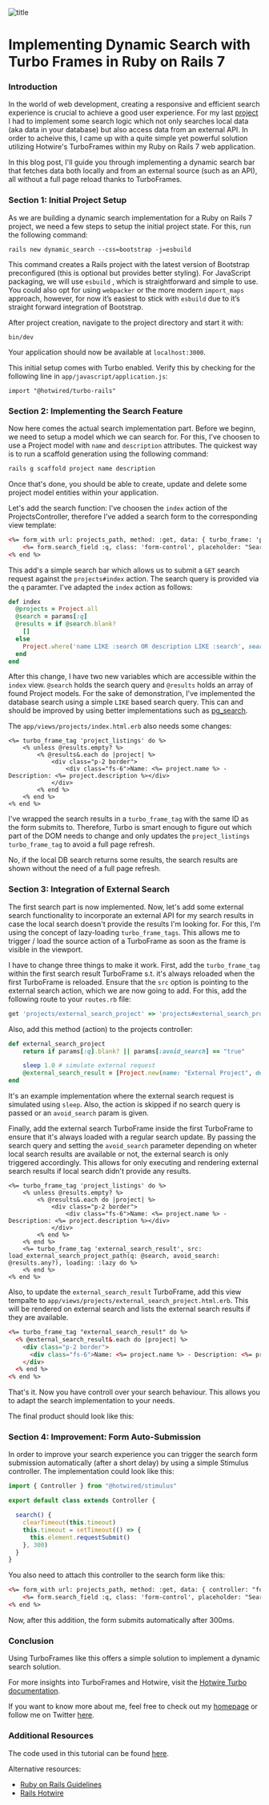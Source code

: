 ![title](title.png)

# Implementing Dynamic Search with Turbo Frames in Ruby on Rails 7

### Introduction

In the world of web development, creating a responsive and efficient search experience is crucial to achieve a good user experience. For my last [project](http://avimbu.com) I had to implement some search logic which not only searches local data (aka data in your database) but also access data from an external API. In order to acheive this, I came up with a quite simple yet powerful solution utilizing Hotwire's TurboFrames within my Ruby on Rails 7 web application. 

In this blog post, I'll guide you through implementing a dynamic search bar that fetches data both locally and from an external source (such as an API), all without a full page reload thanks to TurboFrames. 

### Section 1: Initial Project Setup 

As we are building a dynamic search implementation for a Ruby on Rails 7 project, we need a few steps to setup the initial project state. For this, run the following command: 

```
rails new dynamic_search --css=bootstrap -j=esbuild
```

This command creates a Rails project with the latest version of Bootstrap preconfigured (this is optional but provides better styling). For JavaScript packaging, we will use `esbuild` , which is straightforward and simple to use. You could also opt for using `webpacker` or the more modern `import_maps` approach, however, for now it’s easiest to stick with `esbuild` due to it’s straight forward integration of Bootstrap.

After project creation, navigate to the project directory and start it with:

```
bin/dev 
```

Your application should now be available at `localhost:3000`.

This initial setup comes with Turbo enabled. Verify this by checking for the following line in `app/javascript/application.js`:

```
import "@hotwired/turbo-rails"
```

### Section 2: Implementing the Search Feature

Now here comes the actual search implementation part. Before we beginn, we need to setup a model which we can search for. For this, I've choosen to use a Project model with `name` and `description` attributes. The quickest way is to run a scaffold generation using the following command: 

```bash
rails g scaffold project name description
```

Once that's done, you should be able to create, update and delete some project model entities within your application. 

Let's add the search function: I've choosen the `index` action of the ProjectsController, therefore I've added a search form to the corresponding view template: 
 
```html 
<%= form_with url: projects_path, method: :get, data: { turbo_frame: 'project_listings' } do |form| %>
    <%= form.search_field :q, class: 'form-control', placeholder: "Search for Name or Description" %>
<% end %>
```

This add's a simple search bar which allows us to submit a `GET` search request against the `projects#index` action. The search query is provided via the `q` paramter. I've adapted the `index` action as follows: 

```ruby
def index
  @projects = Project.all
  @search = params[:q]
  @results = if @search.blank?
    []
  else
    Project.where('name LIKE :search OR description LIKE :search', search: "%#{@search}%")
  end
end
```

After this change, I have two new variables which are accessible within the `index` view. `@search` holds the search query and `@results` holds an array of found Project models. For the sake of demonstration, I've implemented the database search using a simple `LIKE` based search query. This can and should be improved by using better implementations such as [pg_search](https://github.com/Casecommons/pg_search).

The `app/views/projects/index.html.erb` also needs some changes:


```erb
<%= turbo_frame_tag 'project_listings' do %>
    <% unless @results.empty? %>
        <% @results&.each do |project| %>
            <div class="p-2 border">
                <div class="fs-6">Name: <%= project.name %> - Description: <%= project.description %></div>
            </div>
        <% end %>
    <% end %>
<% end %>
```
I've wrapped the search results in a `turbo_frame_tag` with the same ID as the form submits to. Therefore, Turbo is smart enough to figure out which part of the DOM needs to change and only updates the `project_listings` `turbo_frame_tag` to avoid a full page refresh. 

No, if the local DB search returns some results, the search results are shown without the need of a full page refresh. 

### Section 3: Integration of External Search

The first search part is now implemented. Now, let's add some external search functionality to incorporate an external API for my search results in case the local search doesn't provide the results I'm looking for. For this, I'm using the concept of lazy-loading `turbo_frame_tags`. This allows me to trigger / load the source action of a TurboFrame as soon as the frame is visible in the viewport.

I have to change three things to make it work. First, add the `turbo_frame_tag` within the first search result TurboFrame s.t. it's always reloaded when the first TurboFrame is reloaded. Ensure that the `src` option is pointing to the external search action, which we are now going to add. For this, add the following route to your `routes.rb` file: 

```ruby 
get 'projects/external_search_project' => 'projects#external_search_project', as: :load_external_search_project
```

Also, add this method (action) to the projects controller: 

```ruby
def external_search_project
    return if params[:q].blank? || params[:avoid_search] == "true"

    sleep 1.0 # simulate external request
    @external_search_result = [Project.new(name: "External Project", description: "Loaded from wherever")]
end
```

It's an example implementation where the external search request is simulated using `sleep`. Also, the action is skipped if no search query is passed or an `avoid_search` param is given. 

Finally, add the external search TurboFrame inside the first TurboFrame to ensure that it's always loaded with a regular search update. By passing the search query and setting the `avoid_search` parameter depending on wheter local search results are available or not, the external search is only triggered accordingly. This allows for only executing and rendering external search results if local search didn't provide any results. 


```erb
<%= turbo_frame_tag 'project_listings' do %>
    <% unless @results.empty? %>
        <% @results&.each do |project| %>
            <div class="p-2 border">
                <div class="fs-6">Name: <%= project.name %> - Description: <%= project.description %></div>
            </div>
        <% end %>
    <% end %>
    <%= turbo_frame_tag 'external_search_result', src: load_external_search_project_path(q: @search, avoid_search: @results.any?), loading: :lazy do %>
    <% end %>
<% end %>
```

Also, to update the `external_search_result` TurboFrame, add this view tempalte to `app/views/projects/external_search_project.html.erb`. This will be rendered on external search and lists the external search results if they are available. 


```html
<%= turbo_frame_tag "external_search_result" do %>
  <% @external_search_result&.each do |project| %>
    <div class="p-2 border">
      <div class="fs-6">Name: <%= project.name %> - Description: <%= project.description %></div>
    </div>
  <% end %>
<% end %>
```

That's it. Now you have controll over your search behaviour. This allows you to adapt the search implementation to your needs. 

The final product should look like this: 

### Section 4: Improvement: Form Auto-Submission 

In order to improve your search experience you can trigger the search form submission automatically (after a short delay) by using a simple Stimulus controller. The implementation could look like this: 

```javascript
import { Controller } from "@hotwired/stimulus"

export default class extends Controller {

  search() {
    clearTimeout(this.timeout)
    this.timeout = setTimeout(() => {
      this.element.requestSubmit()
    }, 300)
  }
}
```
You also need to attach this controller to the search form like this: 

```html 
<%= form_with url: projects_path, method: :get, data: { controller: "formsubmission", turbo_frame: 'project_listings' } do |form| %>
    <%= form.search_field :q, class: 'form-control', placeholder: "Search for Name or Description", data: { action: "input->formsubmission#search" } %>
<% end %>
```

Now, after this addition, the form submits automatically after 300ms. 

### Conclusion

Using TurboFrames like this offers a simple solution to implement a dynamic search solution. 

For more insights into TurboFrames and Hotwire, visit the [Hotwire Turbo documentation](https://turbo.hotwired.dev/).

If you want to know more about me, feel free to check out my [homepage](http://michaelwapp.com) or follow me on Twitter [here](https://twitter.com/michael_wapp).

### Additional Resources

The code used in this tutorial can be found [here](https://github.com/michaelwapp/dynamic_search).

Alternative resources:

*   [Ruby on Rails Guidelines](https://guides.rubyonrails.org/)
*   [Rails Hotwire](https://hotwired.dev/)
